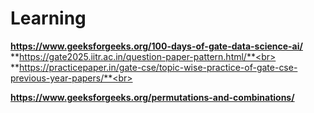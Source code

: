 # Learning

**https://www.geeksforgeeks.org/100-days-of-gate-data-science-ai/** <br>
**https://gate2025.iitr.ac.in/question-paper-pattern.html/**<br>
**https://practicepaper.in/gate-cse/topic-wise-practice-of-gate-cse-previous-year-papers/**<br>

**https://www.geeksforgeeks.org/permutations-and-combinations/**
